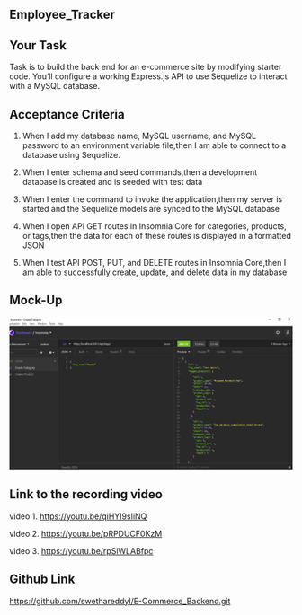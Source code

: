 ## Employee_Tracker

## Your Task

Task is to build the back end for an e-commerce site by modifying starter code. You’ll configure a working Express.js API to use Sequelize to interact with a MySQL database.

## Acceptance Criteria

1. When I add my database name, MySQL username, and MySQL password to an environment variable file,then I am able to connect to a database using Sequelize.

2. When I enter schema and seed commands,then a development database is created and is seeded with test data

3. When I enter the command to invoke the application,then my server is started and the Sequelize models are synced to the MySQL database

4. When I open API GET routes in Insomnia Core for categories, products, or tags,then the data for each of these routes is displayed in a formatted JSON

5. When I test API POST, PUT, and DELETE routes in Insomnia Core,then I am able to successfully create, update, and delete data in my database

## Mock-Up

![E-COMMERCE_BACKEND](./assets/Mockup.PNG)


## Link to the recording video

video 1. https://youtu.be/qiHYI9sIiNQ

video 2. https://youtu.be/pRPDUCF0KzM

video 3. https://youtu.be/rpSlWLABfpc


## Github Link

https://github.com/swethareddyl/E-Commerce_Backend.git


